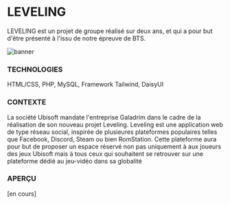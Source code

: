 # LEVELING
LEVELING est un projet de groupe réalisé sur deux ans, et qui a pour but d'être présenté à l'issu de notre épreuve de BTS.

![banner](https://github.com/KiSEiGitHub/leveling_3.0/assets/92577997/0bff75da-f217-4d23-bf23-ca525fc9184e)

<h3><b>TECHNOLOGIES</b></h3>
HTML/CSS, PHP, MySQL, Framework Tailwind, DaisyUI

<h3><b>CONTEXTE</b></h3>
La société Ubisoft mandate l'entreprise Galadrim dans le cadre de la réalisation de son nouveau projet Leveling.
Leveling est une application web de type réseau social, inspirée de plusieures plateformes populaires telles que Facebook, Discord, Steam ou bien RomStation.
Cette plateforme aura pour but de proposer un espace réservé non pas uniquement à aux joueurs des jeux Ubisoft mais à tous ceux qui souhaitent se retrouver 
sur une plateforme dédié au jeu-vidéo dans sa globalité

<h3><b>APERÇU</b></h3>
[en cours]
